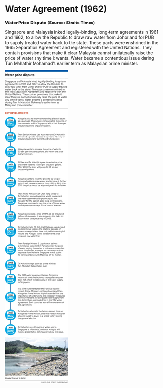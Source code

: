 # Water Agreement (1962)

**Water Price Dispute (Source: Straits Times)**

Singapore and Malaysia inked legally-binding, long-term agreements in 1961 and 1962, to allow the Republic to draw raw water from Johor and for PUB to supply treated water back to the state. These pacts were enshrined in the 1965 Separation Agreement and registered with the United Nations. They contain provisions that make it clear Malaysia cannot unilaterally raise the price of water any time it wants. Water became a contentious issue during Tun Mahathir Mohamad’s earlier term as Malaysian prime minister.

![Alternative Text](/assets/images/2.png)
